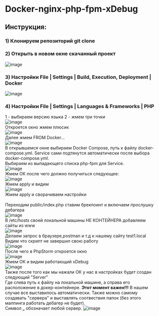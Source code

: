 # Docker-nginx-php-fpm-xDebug
## Инструкция:
### 1) Клонируем репозиторий git clone
### 2) Открыть в новом окне скачанный проект
![image](https://user-images.githubusercontent.com/39625189/51432752-dd28aa00-1c4d-11e9-9c03-0db9b855c6b6.png)
### 3) Настройки File | Settings | Build, Execution, Deployment | Docker
![image](https://user-images.githubusercontent.com/39625189/51432794-b9b22f00-1c4e-11e9-81e9-00d0ef6c8f5a.png)
### 4) Настройки File | Settings | Languages & Frameworks | PHP
  1 - выбираем версию языка
  2 - жмем три точки<br>
![image](https://user-images.githubusercontent.com/39625189/51432819-334a1d00-1c4f-11e9-945f-afb79020e812.png)
<br>Откроется окно жмем плюсик<br>
![image](https://user-images.githubusercontent.com/39625189/51432861-e7e43e80-1c4f-11e9-8a63-8bc38549f16b.png)
<br>Далее жмем FROM Docker...<br>
![image](https://user-images.githubusercontent.com/39625189/51432885-56290100-1c50-11e9-8b22-8c21efd58975.png)
<br>В открывшемся окне выбираем Docker Compose, путь к файлу docker-compose.yml. Service сами подтянутся автоматически после выбора docker-compose.yml.<br>
Выбираем из выпадающего списка php-fpm для Service.<br>
![image](https://user-images.githubusercontent.com/39625189/51432900-c041a600-1c50-11e9-8ab9-bde0384e7e26.png)
<br>Жмем ОК после чего должно получиться следующее:<br>
![image](https://user-images.githubusercontent.com/39625189/51433485-19630700-1c5c-11e9-891b-99b03db526db.png)
<br>Жмем apply и видим<br>
![image](https://user-images.githubusercontent.com/39625189/51433504-9d1cf380-1c5c-11e9-94de-c3ab12750c90.png)
<br>Жмем apply и сворачиваем настройки<br>
<br>Переходим public/index.php ставим брекпоинт и включаем прослушку дебагера<br>
![image](https://user-images.githubusercontent.com/39625189/51433536-698e9900-1c5d-11e9-9f95-6904ee4eb72c.png)
<br>В /etc/hosts своей локальной машины НЕ КОНТЕЙНЕРА добавляем сайты из www<br>
![image](https://user-images.githubusercontent.com/39625189/51433553-094c2700-1c5e-11e9-801b-2cd6870a880f.png)
<br>Делаем запрос в браузере,postman и т.д к нашему сайту test1.local<br>
Видим что скрипт не завершил свою работу<br>
![image](https://user-images.githubusercontent.com/39625189/51433593-97281200-1c5e-11e9-809c-cd3b6c9809d8.png)
<br>После чего в PhpStorm откроется окно<br>
![image](https://user-images.githubusercontent.com/39625189/51433574-63e58300-1c5e-11e9-9c15-baa5456f011a.png)
<br>Жмем ОК и видим работающий xDebug<br>
![image](https://user-images.githubusercontent.com/39625189/51433597-c8a0dd80-1c5e-11e9-83a2-84288f98e14b.png)
<br>Также после того как мы нажали ОК у нас в настройках будет создан следующий "Server"<br>Где слева путь к файлу на локальной машине, а справа его расположение в докер-контейнере. <b>Этот момент важен!!!</b> В нашем случае все выставилось автоматически. Также можно самому создавать "сервера" и выставлять соотвествия папок (без этого маппинга работать дебагер не будет).<br>Символ **_** обозначает любой сервер. 
![image](https://user-images.githubusercontent.com/39625189/51433632-179b4280-1c60-11e9-901a-c92362b77a64.png)
